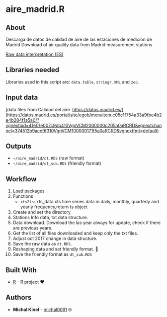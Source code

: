 # aire_madrid.R

## About
Descarga de datos de calidad de aire de las estaciones de medición de Madrid 
Download of air quality data from Madrid measurement stations

[Raw data interpretation (ES)](https://datos.madrid.es/FWProjects/egob/Catalogo/MedioAmbiente/Aire/Ficheros/Interprete_ficheros_%20calidad_%20del_%20aire_global.pdf)

## Libraries needed
Libraries used in this script are: `data.table`, `stringr`, `XML` and `zoo`.

## Input data
[data files from Calidad del aire. https://datos.madrid.es/](https://datos.madrid.es/portal/site/egob/menuitem.c05c1f754a33a9fbe4b2e4b284f1a5a0/?vgnextoid=41e01e007c9db410VgnVCM2000000c205a0aRCRD&vgnextchannel=374512b9ace9f310VgnVCM100000171f5a0aRCRD&vgnextfmt=default)

## Outputs
* `~/aire_madrid/dt.RDS` (raw format)
* `~/aire_madrid/dt_sub.RDS` (friendly format) 

## Workflow

1. Load packages
2. Functions
    * `xts2ts`: xts_data xts time series data in daily, monthly, quarterly and yearly frequency,return ts object
3. Create and set the directory
4. Stations Info data, txt data structure.
5. Data download. Download the las year always for update, check if there are previous years.
6. Get the list of all files downloaded and keep only the txt files.
7. Adjust oct 2017 change in data structure.
8. Save the raw data as `dt.RDS`.
9. Reshaping data and set friendly format. 🤗
10. Save the friendly format as `dt_sub.RDS`
 
## Built With

* [R](https://www.r-project.org/) - R project ❤️

## Authors

* **Michal Kinel** - [michal0091](https://github.com/michal0091) 🤓
